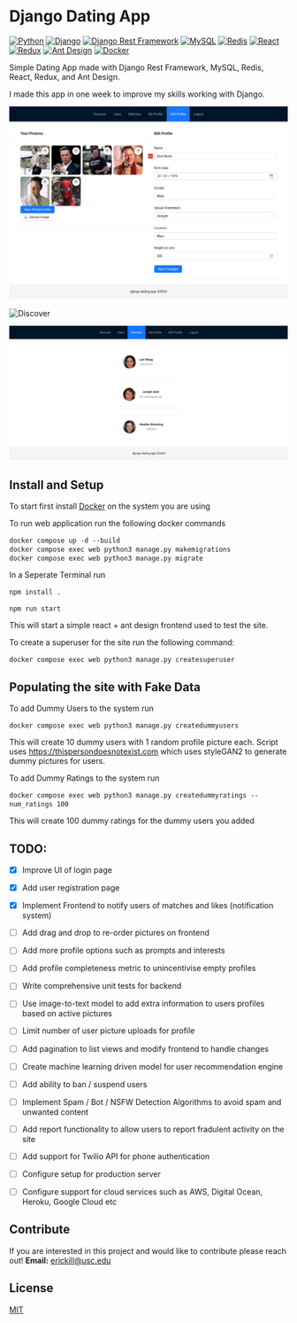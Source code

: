 # Django Dating App

[![Python](https://img.shields.io/badge/Python-3.x-blue)](https://www.python.org/)
[![Django](https://img.shields.io/badge/Django-5.x-green)](https://www.djangoproject.com/)
[![Django Rest Framework](https://img.shields.io/badge/Django%20Rest%20Framework-3.x-green)](https://www.django-rest-framework.org/)
[![MySQL](https://img.shields.io/badge/MySQL-8.x-blue)](https://www.mysql.com/)
[![Redis](https://img.shields.io/badge/Redis-7.x-red)](https://redis.io/)
[![React](https://img.shields.io/badge/React-18.x-blue)](https://reactjs.org/)
[![Redux](https://img.shields.io/badge/Redux-9.x-purple)](https://redux.js.org/)
[![Ant Design](https://img.shields.io/badge/Ant%20Design-4.x-blue)](https://ant.design/)
[![Docker](https://img.shields.io/badge/Docker-20.x-blue)](https://www.docker.com/)


Simple Dating App made with Django Rest Framework, MySQL, Redis, React, Redux, and Ant Design.

I made this app in one week to improve my skills working with Django.

![Edit Profile](assets/edit_profile.png)

![Discover](assets/discover.png)

![Matches](assets/matches.png)

## Install and Setup

To start first install [Docker](https://docs.docker.com/engine/install/) on the system you are using

To run web application run the following docker commands
```
docker compose up -d --build
docker compose exec web python3 manage.py makemigrations
docker compose exec web python3 manage.py migrate
```

In a Seperate Terminal run
```
npm install .
```
```
npm run start
```


This will start a simple react + ant design frontend used to test the site.

To create a superuser for the site run the following command:
```
docker compose exec web python3 manage.py createsuperuser
```

<!-- To run api endpoint test cases run
```
docker compose exec web python3 manage.py test
``` -->


## Populating the site with Fake Data 

To add Dummy Users to the system run
```
docker compose exec web python3 manage.py createdummyusers
```
This will create 10 dummy users with 1 random profile picture each.
Script uses https://thispersondoesnotexist.com which uses styleGAN2 to generate dummy pictures for users.


To add Dummy Ratings to the system run
```
docker compose exec web python3 manage.py createdummyratings --num_ratings 100
```
This will create 100 dummy ratings for the dummy users you added


## TODO:

- [x] Improve UI of login page
- [x] Add user registration page
- [x] Implement Frontend to notify users of matches and likes (notification system)
- [ ] Add drag and drop to re-order pictures on frontend
- [ ] Add more profile options such as prompts and interests
- [ ] Add profile completeness metric to unincentivise empty profiles
- [ ] Write comprehensive unit tests for backend
- [ ] Use image-to-text model to add extra information to users profiles based on active pictures
- [ ] Limit number of user picture uploads for profile
- [ ] Add pagination to list views and modify frontend to handle changes
- [ ] Create machine learning driven model for user recommendation engine
- [ ] Add ability to ban / suspend users
- [ ] Implement Spam / Bot / NSFW Detection Algorithms to avoid spam and unwanted content
- [ ] Add report functionality to allow users to report fradulent activity on the site
- [ ] Add support for Twilio API for phone authentication
- [ ] Configure setup for production server
- [ ] Configure support for cloud services such as AWS, Digital Ocean, Heroku, Google Cloud etc


## Contribute

If you are interested in this project and would like to contribute please reach out!  **Email:** [erickill@usc.edu](mailto:erickill@usc.edu)


## License

[MIT](LICENSE.txt)
